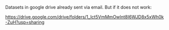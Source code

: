 Datasets in google drive already sent via email. 
But if it does not work: 

https://drive.google.com/drive/folders/1_Ict5VmMmOwlnt8I6WJD8x5xWh0k-ZuH?usp=sharing 
